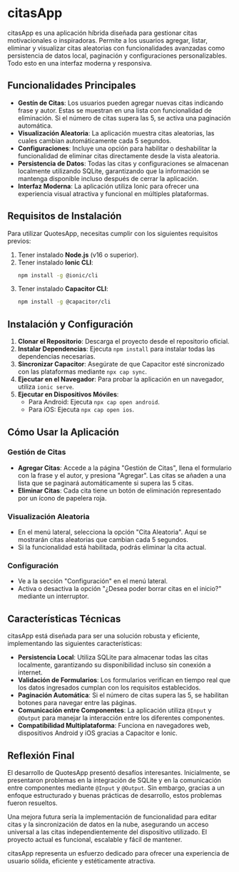 # citasApp

citasApp es una aplicación híbrida diseñada para gestionar citas motivacionales o inspiradoras. Permite a los usuarios agregar, listar, eliminar y visualizar citas aleatorias con funcionalidades avanzadas como persistencia de datos local, paginación y configuraciones personalizables. Todo esto en una interfaz moderna y responsiva.

## Funcionalidades Principales

- **Gestín de Citas**: Los usuarios pueden agregar nuevas citas indicando frase y autor. Estas se muestran en una lista con funcionalidad de eliminación. Si el número de citas supera las 5, se activa una paginación automática.
- **Visualización Aleatoria**: La aplicación muestra citas aleatorias, las cuales cambian automáticamente cada 5 segundos.
- **Configuraciones**: Incluye una opción para habilitar o deshabilitar la funcionalidad de eliminar citas directamente desde la vista aleatoria.
- **Persistencia de Datos**: Todas las citas y configuraciones se almacenan localmente utilizando SQLite, garantizando que la información se mantenga disponible incluso después de cerrar la aplicación.
- **Interfaz Moderna**: La aplicación utiliza Ionic para ofrecer una experiencia visual atractiva y funcional en múltiples plataformas.

## Requisitos de Instalación

Para utilizar QuotesApp, necesitas cumplir con los siguientes requisitos previos:

1. Tener instalado **Node.js** (v16 o superior).
2. Tener instalado **Ionic CLI**:
   ```bash
   npm install -g @ionic/cli
   ```
3. Tener instalado **Capacitor CLI**:
   ```bash
   npm install -g @capacitor/cli
   ```

## Instalación y Configuración

1. **Clonar el Repositorio**: Descarga el proyecto desde el repositorio oficial.
2. **Instalar Dependencias**: Ejecuta `npm install` para instalar todas las dependencias necesarias.
3. **Sincronizar Capacitor**: Asegúrate de que Capacitor esté sincronizado con las plataformas mediante `npx cap sync`.
4. **Ejecutar en el Navegador**: Para probar la aplicación en un navegador, utiliza `ionic serve`.
5. **Ejecutar en Dispositivos Móviles**:
   - Para Android: Ejecuta `npx cap open android`.
   - Para iOS: Ejecuta `npx cap open ios`.

## Cómo Usar la Aplicación

### Gestión de Citas

- **Agregar Citas**: Accede a la página "Gestión de Citas", llena el formulario con la frase y el autor, y presiona "Agregar". Las citas se añaden a una lista que se paginará automáticamente si supera las 5 citas.
- **Eliminar Citas**: Cada cita tiene un botón de eliminación representado por un ícono de papelera roja.

### Visualización Aleatoria

- En el menú lateral, selecciona la opción "Cita Aleatoria". Aquí se mostrarán citas aleatorias que cambian cada 5 segundos.
- Si la funcionalidad está habilitada, podrás eliminar la cita actual.

### Configuración

- Ve a la sección "Configuración" en el menú lateral.
- Activa o desactiva la opción "¿Desea poder borrar citas en el inicio?" mediante un interruptor.

## Características Técnicas

citasApp está diseñada para ser una solución robusta y eficiente, implementando las siguientes características:

- **Persistencia Local**: Utiliza SQLite para almacenar todas las citas localmente, garantizando su disponibilidad incluso sin conexión a internet.
- **Validación de Formularios**: Los formularios verifican en tiempo real que los datos ingresados cumplan con los requisitos establecidos.
- **Paginación Automática**: Si el número de citas supera las 5, se habilitan botones para navegar entre las páginas.
- **Comunicación entre Componentes**: La aplicación utiliza `@Input` y `@Output` para manejar la interacción entre los diferentes componentes.
- **Compatibilidad Multiplataforma**: Funciona en navegadores web, dispositivos Android y iOS gracias a Capacitor e Ionic.

## Reflexión Final

El desarrollo de QuotesApp presentó desafíos interesantes. Inicialmente, se presentaron problemas en la integración de SQLite y en la comunicación entre componentes mediante `@Input` y `@Output`. Sin embargo, gracias a un enfoque estructurado y buenas prácticas de desarrollo, estos problemas fueron resueltos.  

Una mejora futura sería la implementación de funcionalidad para editar citas y la sincronización de datos en la nube, asegurando un acceso universal a las citas independientemente del dispositivo utilizado. El proyecto actual es funcional, escalable y fácil de mantener.

citasApp representa un esfuerzo dedicado para ofrecer una experiencia de usuario sólida, eficiente y estéticamente atractiva.

